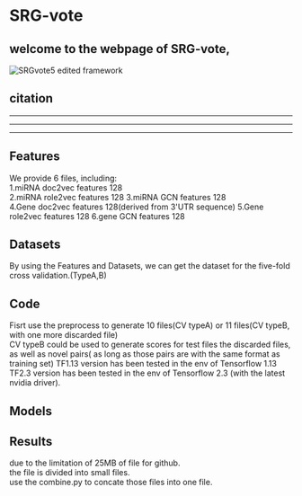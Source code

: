 # SRG-vote
## welcome to the webpage of SRG-vote, 
![SRGvote5 edited framework](https://user-images.githubusercontent.com/33061177/152988170-7378c75a-b7db-412d-8f32-416e65f17740.png)
## citation
-------------
---------------------
----------------------------------
##

## Features
We provide 6 files, including:  
1.miRNA doc2vec features 128  
2.miRNA role2vec features 128
3.miRNA GCN features 128  
4.Gene doc2vec features 128(derived from 3'UTR sequence)
5.Gene role2vec features 128
6.gene GCN features 128  

## Datasets
By using the Features and Datasets, we can get the dataset for the five-fold cross validation.(TypeA,B)  

## Code
Fisrt use the preprocess to generate 10 files(CV typeA) or 11 files(CV typeB, with one more discarded file)  
CV typeB could be used to generate scores for test files the discarded files, as well as novel pairs( as long as those pairs are with the same format as training set)
TF1.13 version has been tested in the env of Tensorflow 1.13
TF2.3 version has been tested in the env of Tensorflow 2.3 (with the latest nvidia driver).
## Models

## Results
due to the limitation of 25MB of file for github.  
the file is divided into small files.  
use the combine.py to concate those files into one file.  
